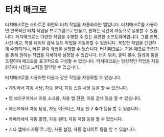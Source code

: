 # 터치 매크로
터치매크로는 스마트폰 화면의 터치 작업을 자동화하는 앱입니다. 터치매크로를 사용하면 반복적인 터치 작업을 프로그램으로 만들고, 원하는 시간에 자동으로 실행할 수 있습니다. 터치매크로는 다양한 작업을 수행할 수 있는 유연한 소프트웨어입니다. 그룹 반복, 사진 비교, 특정 데이터 검색 등의 작업을 자동화할 수 있습니다. 복잡한 작업을 간편하게 수행하거나, 빠른 클릭 작업을 실행할 수 있습니다. 터치매크로는 기본 매크로 편집기를 통해 원하는 작업을 자세하게 설정할 수 있습니다. 터치 위치, 클릭 횟수, 딜레이 등을 조절하여 매크로를 효과적으로 구성할 수 있습니다. 터치매크로는 일상적인 작업을 자동화하여 시간과 노력을 절약할 수 있습니다.

터치매크로를 사용하면 다음과 같은 작업을 자동화할 수 있습니다.

• 게임에서 자동 사냥, 자동 클릭, 자동 스킬 사용 등을 할 수 있습니다.

• 웹 브라우저에서 자동 스크롤, 자동 탭 전환, 자동 검색 등을 할 수 있습니다.

• 메신저에서 자동 답장, 자동 이모티콘, 자동 친구 추가 등을 할 수 있습니다.

• 카메라에서 자동 촬영, 자동 필터, 자동 저장 등을 할 수 있습니다.

• 기타 앱에서 자동 로그인, 자동 설정, 자동 업데이트 등을 할 수 있습니다.
